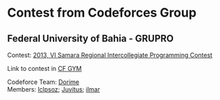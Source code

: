 # Contest from Codeforces Group
## Federal University of Bahia - GRUPRO

Contest: [2013, VI Samara Regional Intercollegiate Programming Contest](https://codeforces.com/group/QlsCcB22aH/contest/318190)

Link to contest in [CF GYM](https://codeforces.com/gym/100187)

Codeforce Team: [Dorime](https://codeforces.com/team/67616)\
Members: [lclpsoz](https://codeforces.com/profile/lclpsoz);
[Juvitus](https://codeforces.com/profile/Juvitus);
[ilmar](https://codeforces.com/profile/ilmar)